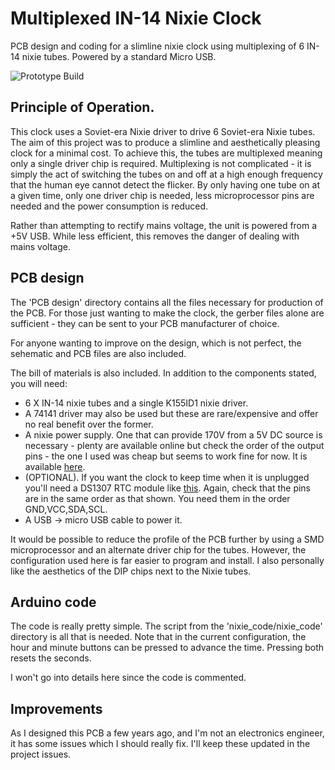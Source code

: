 # Multiplexed IN-14 Nixie Clock
PCB design and coding for a slimline nixie clock using multiplexing of 6 IN-14 nixie tubes. Powered by a standard Micro USB.

![Prototype Build](https://github.com/Alex-Hall-Data/nixie-clock/blob/master/images/IN-14.jpg?raw=true)

## Principle of Operation.
This clock uses a Soviet-era Nixie driver to drive 6 Soviet-era Nixie tubes. The aim of this project was to produce a slimline and aesthetically pleasing clock for a minimal cost. To achieve this, the tubes are multiplexed meaning only a single driver chip is required. Multiplexing is not complicated - it is simply the act of switching the tubes on and off at a high enough frequency that the human eye cannot detect the flicker. By only having one tube on at a given time, only one driver chip is needed, less microprocessor pins are needed and the power consumption is reduced.

Rather than attempting to rectify mains voltage, the unit is powered from a +5V USB. While less efficient, this removes the danger of dealing with mains voltage.


## PCB design
The 'PCB design' directory contains all the files necessary for production of the PCB. For those just wanting to make the clock, the gerber files alone are sufficient - they can be sent to your PCB manufacturer of choice.

For anyone wanting to improve on the design, which is not perfect, the sehematic and PCB files are also included.

The bill of materials is also included. In addition to the components stated, you will need:
* 6 X IN-14 nixie tubes and a single K155ID1 nixie driver. 
* A 74141 driver may also be used but these are rare/expensive and offer no real benefit over the former. 
* A nixie power supply. One that can provide 170V from a 5V DC source is necessary - plenty are available online but check the order of the output pins - the one I used was cheap but seems to work fine for now. It is available [here]( https://bit.ly/2IDABvU).  
* (OPTIONAL). If you want the clock to keep time when it is unplugged you'll need a DS1307 RTC module like [this](https://www.amazon.co.uk/DS1307-AT24C32-Clock-module-board/dp/B00CWX6UXY). Again, check that the pins are in the same order as that shown. You need them in the order GND,VCC,SDA,SCL.
* A USB -> micro USB cable to power it.

It would be possible to reduce the profile of the PCB further by using a SMD microprocessor and an alternate driver chip for the tubes. However, the configuration used here is far easier to program and install. I also personally like the aesthetics of the DIP chips next to the Nixie tubes.


## Arduino code
The code is really pretty simple. The script from the 'nixie_code/nixie_code' directory is all that is needed. Note that in the current configuration, the hour and minute buttons can be pressed to advance the time. Pressing both resets the seconds.

I won't go into details here since the code is commented.

## Improvements
As I designed this PCB a few years ago, and I'm not an electronics engineer, it has some issues which I should really fix. I'll keep these updated in the project issues.


